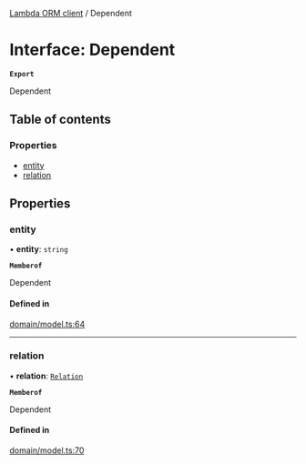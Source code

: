 [Lambda ORM client](../README.md) / Dependent

# Interface: Dependent

**`Export`**

Dependent

## Table of contents

### Properties

- [entity](Dependent.md#entity)
- [relation](Dependent.md#relation)

## Properties

### entity

• **entity**: `string`

**`Memberof`**

Dependent

#### Defined in

[domain/model.ts:64](https://github.com/FlavioLionelRita/lambdaorm-client-node/blob/70ce19d/src/lib/domain/model.ts#L64)

___

### relation

• **relation**: [`Relation`](Relation.md)

**`Memberof`**

Dependent

#### Defined in

[domain/model.ts:70](https://github.com/FlavioLionelRita/lambdaorm-client-node/blob/70ce19d/src/lib/domain/model.ts#L70)
